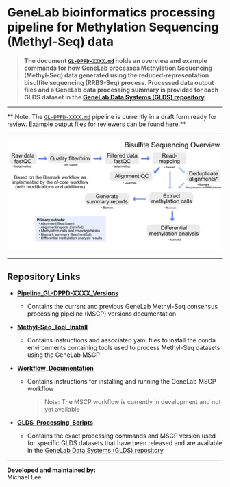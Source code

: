 # GeneLab bioinformatics processing pipeline for Methylation Sequencing (Methyl-Seq) data

> **The document [`GL-DPPD-XXXX.md`](Pipeline_GL-DPPD-XXXX_Versions/GL-DPPD-XXXX.md) holds an overview and example commands for how GeneLab processes Methylation Sequencing (Methyl-Seq) data generated using the reduced-representation bisulfite sequencing (RRBS-Seq) process. Processed data output files and a GeneLab data processing summary is provided for each GLDS dataset in the [GeneLab Data Systems (GLDS) repository](https://genelab-data.ndc.nasa.gov/genelab/projects).** 

---

** Note: The [`GL-DPPD-XXXX.md`](Pipeline_GL-DPPD-XXXX_Versions/GL-DPPD-XXXX.md) pipeline is currently in a draft form ready for review. Example output files for reviewers can be found [here](https://drive.google.com/drive/folders/11fEFOn1Br6wJ4g_zBJ0ZkOGPEUxl07ZE?usp=sharing).**

---

<p align="center">
<a href="images/GL-bisulfite-seq-overview.pdf"><img src="images/GL-bisulfite-seq-overview.png"></a>
</p>

--- 

## Repository Links

* [**Pipeline_GL-DPPD-XXXX_Versions**](Pipeline_GL-DPPD-XXXX_Versions)

  - Contains the current and previous GeneLab Methyl-Seq consensus processing pipeline (MSCP) versions documentation

* [**Methyl-Seq_Tool_Install**](Methyl-Seq_Tool_Install)

  - Contains instructions and associated yaml files to install the conda environments containing tools used to process Methyl-Seq datasets using the GeneLab MSCP

* [**Workflow_Documentation**](Workflow_Documentation)

  - Contains instructions for installing and running the GeneLab MSCP workflow
    > Note: The MSCP workflow is currently in development and not yet available 

* [**GLDS_Processing_Scripts**](GLDS_Processing_Scripts)

  - Contains the exact processing commands and MSCP version used for specific GLDS datasets that have been released and are available in the [GeneLab Data Systems (GLDS) repository](https://genelab-data.ndc.nasa.gov/genelab/projects)

---
**Developed and maintained by:**  
Michael Lee

